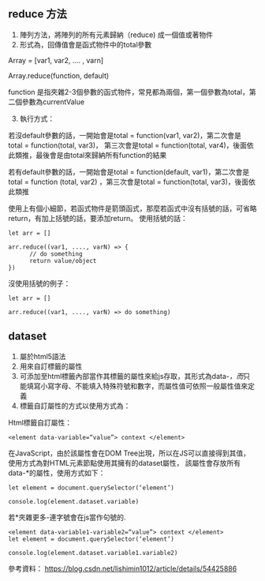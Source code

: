 

## reduce 方法
1. 陣列方法，將陣列的所有元素歸納（reduce) 成一個值或著物件
2. 形式為，回傳值會是函式物件中的total參數 

Array = [var1, var2, …. , varn]

Array.reduce(function, default)

function 是指夾雜2-3個參數的函式物件，常見都為兩個，第一個參數為total，第二個參數為currentValue


3. 執行方式：

若沒default參數的話，一開始會是total = function(var1, var2)，第二次會是 total = function(total, var3)，
第三次會是total = function(total, var4)，後面依此類推，最後會是由total來歸納所有function的結果

若有default參數的話，一開始會是total = function(default, var1)，第二次會是total = function (total, var2)
，第三次會是total = function(total, var3)，後面依此類推


使用上有個小細節，若函式物件是箭頭函式，那麼若函式中沒有括號的話，可省略return，有加上括號的話，要添加return。
使用括號的話：
```
let arr = []

arr.reduce((var1, ...., varN) => {
      // do something
      return value/object
})
```


沒使用括號的例子：
```
let arr = []

arr.reduce((var1, ...., varN) => do something)

```
## dataset
1. 屬於html5語法
2. 用來自訂標籤的屬性
3. 可添加至html標籤內部當作其標籤的屬性來給js存取，其形式為data-*，而*只能填寫小寫字母、不能填入特殊符號和數字，而屬性值可依照一般屬性值來定義
4.  標籤自訂屬性的方式以使用方式為：


Html標籤自訂屬性：
```
<element data-variable=“value”> context </element>

```

在JavaScript，由於該屬性會在DOM Tree出現，所以在JS可以直接得到其值，使用方式為對HTML元素節點使用其擁有的dataset屬性，
該屬性會存放所有data-*的屬性，使用方式如下：

```
let element = document.querySelector(‘element’) 

console.log(element.dataset.variable)

```

若*夾雜更多-連字號會在js當作句號的.

```
<element data-variable1-variable2=“value”> context </element>
let element = document.querySelector(‘element’) 

console.log(element.dataset.variable1.variable2)
```

參考資料：
https://blog.csdn.net/lishimin1012/article/details/54425886
